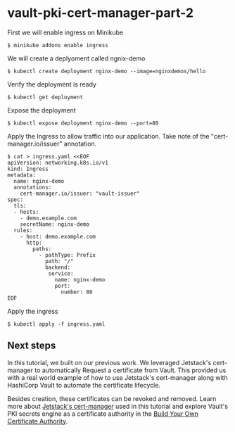# vault-pki-cert-manager-part-2


First we will enable ingress on Minikube

```shell-session
$ minikube addons enable ingress
```

We will create a deplyoment called ngnix-demo

```shell-session
$ kubectl create deployment nginx-demo --image=nginxdemos/hello
```

Verify the deployment is ready

```shell-session
$ kubectl get deployment
```
Expose the deployment

```shell-session
$ kubectl expose deployment nginx-demo --port=80
```

Apply the Ingress to allow traffic into our application.  Take note of the "cert-manager.io/issuer" annotation.

```shell-session
$ cat > ingress.yaml <<EOF 
apiVersion: networking.k8s.io/v1
kind: Ingress
metadata:
  name: nginx-demo
  annotations:
    cert-manager.io/issuer: "vault-issuer"
spec:
  tls:
  - hosts:
    - demo.example.com
    secretName: nginx-demo
  rules:
    - host: demo.example.com
      http:
        paths:
          - pathType: Prefix
            path: "/"
            backend:
             service:
               name: nginx-demo
               port:
                 number: 80
EOF 
```

Apply the ingress

```shell-session
$ kubectl apply -f ingress.yaml
```

## Next steps

In this tutorial, we built on our previous work. We leveraged Jetstack's cert-manager to automatically
Request a certificate from Vault. This provided us with a real world example of how to use Jetstack's cert-manager
along with HashiCorp Vault to automate the certificate lifecycle.

Besides creation, these certificates can be revoked and removed. Learn more about
[Jetstack's cert-manager](https://cert-manager.io/) used in this tutorial and
explore Vault's PKI secrets engine as a certificate authority in the [Build Your
Own Certificate Authority](/vault/tutorials/secrets-management/pki-engine).
